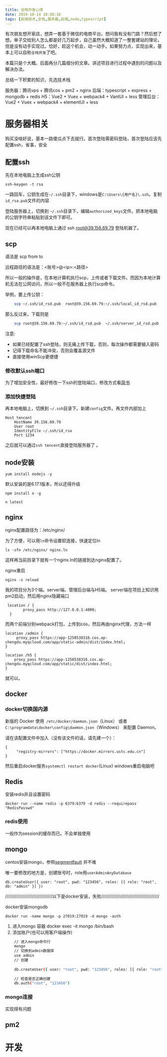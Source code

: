 ```yaml
---
title: 全栈开发心得
date: 2019-10-14 10:50:16
tags: [前端技术,全栈,服务器,前端,node,typescript]
---
```


有次朋友想开家店，想弄一套基于微信的电商平台。想问我有没有门路？然后想了想。单子交给别人怎么都是好几万起步，自己虽然大概知道了一整套建站的理论，但是没有动手实现过。恰好，趁这个机会，动一动手。如果努力点，实现出来，基本上可以自称`全栈开发`了吧。

本篇只是个大概。后面再分几篇细分的文章。讲述项目进行过程中遇到的问题以及解决办法。

总结一下积累的知识，先选技术栈

服务器：腾讯vps + 腾讯cos + pm2 + nginx
后端：typescript + express + mongodb + redis
H5：Vue2 + Vuex + webpack4 + VantUI + less
管理后台：Vue2 + Vuex + webpack4 + elementUI + less


<!-- more -->

# 服务器相关

购买没啥好说，基本一路傻瓜点下去就行。首次登陆需密码登陆，首次登陆应该先配置ssh，省事，安全

## 配置ssh

先在本地电脑上生成ssh公钥

	ssh-keygen -t rsa

一路回车，公钥生成在`~/.ssh`目录下，windows是`C:\Users\{用户名}\.ssh`。复制`id_rsa.pub`文件的内容

登陆服务器上，切换到 `~/.ssh`目录下，编辑`authorized_keys`文件。把本地电脑的公钥字符串粘贴到该文件下即可。

现在已经可以再本地电脑上通过 ssh root@39.156.69.79 登陆机器了。

## scp

语法是 scp from to

远程路径的语法是：\<账号>@\<ip\>:\<路径\>

所以一般的操作是，在本地计算机执行scp，上传或者下载文件。而因为本地计算机无法在公网访问，所以一般不在服务器上执行scp命令。

举例，要上传公钥：

```bash
	scp ~/.ssh/id_rsd.pub  root@39.156.69.79:~/.ssh/local_id_rsd.pub
```

那么反过来，下载则是

```bash
	scp root@39.156.69.79:~/.ssh/id_rsd.pub  ~/.ssh/server_id_rsd.pub
```
注意:
* 如果已经配置了ssh登陆，则无痛上传下载，否则，每次操作都需要输入密码
* 记得下载命名不能冲突，否则会覆盖源文件
* 直接使用winScp更便捷

### 修改默认ssh端口

为了增加安全性，最好修改一下ssh的登陆端口，修改方式看[简书](https://www.jianshu.com/p/c18d5347c9b6)

### 添加快捷登陆

再本地电脑上，切换到 `~/.ssh`目录下。新建`config`文件。再文件内部加上

	Host tencent
		HostName 39.156.69.79
		User root
		IdentityFile ~/.ssh/id_rsa
		Port 1234

之后就可以通过`ssh tencent`直接登陆服务器了 。

## node安装

	yum install nodejs -y
	
默认安装的是6.17.1版本，所以还得升级

	npm install n -g
	
	n latest
	
## nginx

nginx配置路径为：/etc/nginx/

为了方便，可以用`ln`命令设置软连接，快速定位ln

	ls -sfn /etc/nginx/ nginx.ln
	
这样再当前目录下就有一个nginx.ln的链接到达nginx配置了。

nginx重启

	nginx -s reload
	
我的项目分为3个端。server端、管理后台端与H5端。
server端在项目上知识用pm2启动，然后用nginx隐藏端口

	 location / {
            proxy_pass http://127.0.0.1:4000;
      }

而两个前端分别webpack打包，上传到cos，然后再由nginx代理，方法一样

	location /admin {
		 proxy_pass https://app-1258538316.cos.ap-chengdu.myqcloud.com/app/static-admin/dist/index.html;
	}

	location /h5 {
		proxy_pass https://app-1258538316.cos.ap-chengdu.myqcloud.com/app/static/dist/index.html;
	}

就可以。

## docker

### docker切换国内源

新版的 Docker 使用` /etc/docker/daemon.json`（Linux） 或者 `C:\programdata\docker\config\daemon.json`（Windows） 来配置 Daemon。

请在该配置文件中加入（没有该文件的话，请先建一个）：

	{
 		 "registry-mirrors": ["https://docker.mirrors.ustc.edu.cn"]
	}

然后重启docker服务`systemctl restart docker`(Linux) windows重启电脑吧


## Redis

安装redis并且设置密码

	docker run --name redis -p 6379:6379 -d redis --requirepass "RedisPasswd"
	
### redis使用

一般作为session的缓存而已。不会单独使用

## mongo

centos安装mongo，参照[segmentfault](https://segmentfault.com/a/1190000016877915)
并不难

唯一要修改的地方是，创建账号时，role用`userAdminAnyDatabase`

	db.createUser({ user: "root", pwd: "123456", roles: [{ role: "root", db: "admin" }] })

//////////////////////////////以下是docker安装，失败/////////////////////////////////////

docker安装mongodb

	docker run -name mongo -p 27019:27019 -d mongo -auth

1. 进入mongo 容器
	docker exec -it mongo /bin/bash
2. 添加账户(也可以用客户端操作)

```bash
	// 进入mongo命令行
	mongo
	// 切换到admin数据库
	use admin
	// 创建
	
	db.createUser({ user: "root", pwd: "123456", roles: [{ role: "root", db: "admin" }] })
	
	// 检查是否正确创建
	db.auth("root", "123456")
```	

### mongo连接

实现得有问题

## pm2

# 开发


